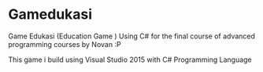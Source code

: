 # Gamedukasi
Game Edukasi (Education Game ) Using C# for the final course of advanced programming courses by Novan :P

This game i build using Visual Studio 2015 with C# Programming Language
